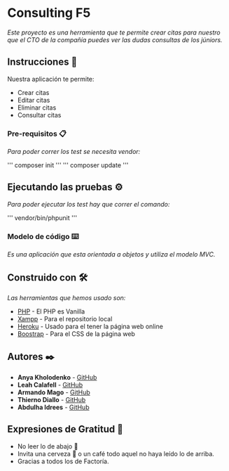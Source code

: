 # Consulting F5

_Este proyecto es una herramienta que te permite crear citas para nuestro que el CTO de la compañía puedes ver las dudas consultas de los júniors._

## Instrucciones 🚀

Nuestra aplicación te permite:
- Crear citas
- Editar citas
- Eliminar citas
- Consultar citas

### Pre-requisitos 📋

_Para poder correr los test se necesita vendor:_

'''
composer init
'''
'''
composer update
'''

## Ejecutando las pruebas ⚙️

_Para poder ejecutar los test hay que correr el comando:_

'''
vendor/bin/phpunit
'''

### Modelo de código ⌨️

_Es una aplicación que esta orientada a objetos y utiliza el modelo MVC._

## Construido con 🛠️

_Las herramientas que hemos usado son:_

* [PHP](https://github.com/php/) - El PHP es Vanilla
* [Xampp](https://www.apachefriends.org/index.html) - Para el repositorio local
* [Heroku](https://dashboard.heroku.com/) - Usado para el tener la página web online
* [Boostrap](https://getbootstrap.com/) - Para el CSS de la página web

## Autores ✒️

* **Anya Kholodenko** - [GitHub](https://github.com/a-xo)
* **Leah Calafell** - [GitHub](#https://github.com/leahcalafell97)
* **Armando Mago** - [GitHub](https://github.com/Armun4)
* **Thierno Diallo** - [GitHub](#https://github.com/thierno1492)
* **Abdulha Idrees** - [GitHub](https://github.com/PPIICCAA)

## Expresiones de Gratitud 🎁

* No leer lo de abajo 📢
* Invita una cerveza 🍺 o un café todo aquel no haya leído lo de arriba.
* Gracias a todos los de Factoría.